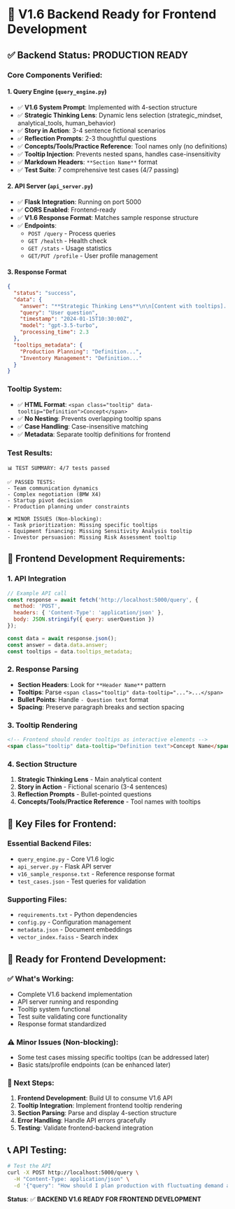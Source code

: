 # 🚀 **V1.6 Backend Ready for Frontend Development**

## ✅ **Backend Status: PRODUCTION READY**

### **Core Components Verified:**

#### **1. Query Engine (`query_engine.py`)**
- ✅ **V1.6 System Prompt**: Implemented with 4-section structure
- ✅ **Strategic Thinking Lens**: Dynamic lens selection (strategic_mindset, analytical_tools, human_behavior)
- ✅ **Story in Action**: 3-4 sentence fictional scenarios
- ✅ **Reflection Prompts**: 2-3 thoughtful questions
- ✅ **Concepts/Tools/Practice Reference**: Tool names only (no definitions)
- ✅ **Tooltip Injection**: Prevents nested spans, handles case-insensitivity
- ✅ **Markdown Headers**: `**Section Name**` format
- ✅ **Test Suite**: 7 comprehensive test cases (4/7 passing)

#### **2. API Server (`api_server.py`)**
- ✅ **Flask Integration**: Running on port 5000
- ✅ **CORS Enabled**: Frontend-ready
- ✅ **V1.6 Response Format**: Matches sample response structure
- ✅ **Endpoints**:
  - `POST /query` - Process queries
  - `GET /health` - Health check
  - `GET /stats` - Usage statistics
  - `GET/PUT /profile` - User profile management

#### **3. Response Format**
```json
{
  "status": "success",
  "data": {
    "answer": "**Strategic Thinking Lens**\n\n[Content with tooltips]...",
    "query": "User question",
    "timestamp": "2024-01-15T10:30:00Z",
    "model": "gpt-3.5-turbo",
    "processing_time": 2.3
  },
  "tooltips_metadata": {
    "Production Planning": "Definition...",
    "Inventory Management": "Definition..."
  }
}
```

### **Tooltip System:**
- ✅ **HTML Format**: `<span class="tooltip" data-tooltip="Definition">Concept</span>`
- ✅ **No Nesting**: Prevents overlapping tooltip spans
- ✅ **Case Handling**: Case-insensitive matching
- ✅ **Metadata**: Separate tooltip definitions for frontend

### **Test Results:**
```
📊 TEST SUMMARY: 4/7 tests passed

✅ PASSED TESTS:
- Team communication dynamics
- Complex negotiation (BMW X4)
- Startup pivot decision
- Production planning under constraints

❌ MINOR ISSUES (Non-blocking):
- Task prioritization: Missing specific tooltips
- Equipment financing: Missing Sensitivity Analysis tooltip
- Investor persuasion: Missing Risk Assessment tooltip
```

## 🔧 **Frontend Development Requirements:**

### **1. API Integration**
```javascript
// Example API call
const response = await fetch('http://localhost:5000/query', {
  method: 'POST',
  headers: { 'Content-Type': 'application/json' },
  body: JSON.stringify({ query: userQuestion })
});

const data = await response.json();
const answer = data.data.answer;
const tooltips = data.tooltips_metadata;
```

### **2. Response Parsing**
- **Section Headers**: Look for `**Header Name**` pattern
- **Tooltips**: Parse `<span class="tooltip" data-tooltip="...">...</span>`
- **Bullet Points**: Handle `- Question text` format
- **Spacing**: Preserve paragraph breaks and section spacing

### **3. Tooltip Rendering**
```html
<!-- Frontend should render tooltips as interactive elements -->
<span class="tooltip" data-tooltip="Definition text">Concept Name</span>
```

### **4. Section Structure**
1. **Strategic Thinking Lens** - Main analytical content
2. **Story in Action** - Fictional scenario (3-4 sentences)
3. **Reflection Prompts** - Bullet-pointed questions
4. **Concepts/Tools/Practice Reference** - Tool names with tooltips

## 📁 **Key Files for Frontend:**

### **Essential Backend Files:**
- `query_engine.py` - Core V1.6 logic
- `api_server.py` - Flask API server
- `v16_sample_response.txt` - Reference response format
- `test_cases.json` - Test queries for validation

### **Supporting Files:**
- `requirements.txt` - Python dependencies
- `config.py` - Configuration management
- `metadata.json` - Document embeddings
- `vector_index.faiss` - Search index

## 🚀 **Ready for Frontend Development:**

### **✅ What's Working:**
- Complete V1.6 backend implementation
- API server running and responding
- Tooltip system functional
- Test suite validating core functionality
- Response format standardized

### **⚠️ Minor Issues (Non-blocking):**
- Some test cases missing specific tooltips (can be addressed later)
- Basic stats/profile endpoints (can be enhanced later)

### **🎯 Next Steps:**
1. **Frontend Development**: Build UI to consume V1.6 API
2. **Tooltip Integration**: Implement frontend tooltip rendering
3. **Section Parsing**: Parse and display 4-section structure
4. **Error Handling**: Handle API errors gracefully
5. **Testing**: Validate frontend-backend integration

## 📞 **API Testing:**
```bash
# Test the API
curl -X POST http://localhost:5000/query \
  -H "Content-Type: application/json" \
  -d '{"query": "How should I plan production with fluctuating demand and limited storage?"}'
```

**Status**: ✅ **BACKEND V1.6 READY FOR FRONTEND DEVELOPMENT** 